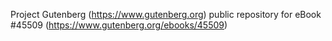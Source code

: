 Project Gutenberg (https://www.gutenberg.org) public repository for
eBook #45509 (https://www.gutenberg.org/ebooks/45509)
